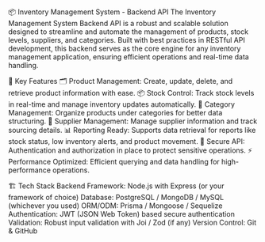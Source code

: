 📦 Inventory Management System - Backend API
The Inventory Management System Backend API is a robust and scalable solution designed to streamline and automate the management of products, stock levels, suppliers, and categories. Built with best practices in RESTful API development, this backend serves as the core engine for any inventory management application, ensuring efficient operations and real-time data handling.

🚀 Key Features
🗂 Product Management: Create, update, delete, and retrieve product information with ease.
📦 Stock Control: Track stock levels in real-time and manage inventory updates automatically.
📝 Category Management: Organize products under categories for better data structuring.
🤝 Supplier Management: Manage supplier information and track sourcing details.
📊 Reporting Ready: Supports data retrieval for reports like stock status, low inventory alerts, and product movement.
🔐 Secure API: Authentication and authorization in place to protect sensitive operations.
⚡ Performance Optimized: Efficient querying and data handling for high-performance operations.

🏗 Tech Stack
Backend Framework: Node.js with Express (or your framework of choice)
Database: PostgreSQL / MongoDB / MySQL (whichever you used)
ORM/ODM: Prisma / Mongoose / Sequelize
Authentication: JWT (JSON Web Token) based secure authentication
Validation: Robust input validation with Joi / Zod (if any)
Version Control: Git & GitHub
